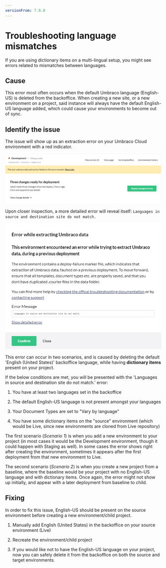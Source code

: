 ```yaml
---
versionFrom: 7.0.0
---
```


# Troubleshooting language mismatches

If you are using dictionary items on a multi-lingual setup, you might see errors related to mismatches between languages.

## Cause

This error most often occurs when the default Umbraco language (English-US) is deleted from the backoffice. When creating a new site, or a new environment on a project, said instance will always have the default English-US language added, which could cause your environments to become out of sync.

## Identify the issue

The issue will show up as an extraction error on your Umbraco Cloud environment with a red indicator.

![Extraction error](images/error.png)

Upon closer inspection, a more detailed error will reveal itself: `Languages in source and destination site do not match.`

![Languages do not match](images/detailed-error.png)

This error can occur in two scenarios, and is caused by deleting the default 'English (United States)' backoffice language, while having **dictionary items** present on your project.

If the below conditions are met, you will be presented with the 'Languages in source and destination site do not match.' error:

1. You have at least two languages set in the backoffice

2. The default English-US language is not present amongst your languages

3. Your Document Types are set to "Vary by language"

4. You have some dictionary items on the "source" environment (which would be Live, since new environments are cloned from Live repository)

The first scenario (*Scenario 1*) is when you add a new environment to your project (in most cases it would be the Development environment, though it could happen with Staging as well). In some cases the error shows right after creating the environment, sometimes it appears after the first deployment from that new environment to Live.

The second scenario (*Scenario 2*) is when you create a new project from a baseline, where the baseline would be your project with no English-US language and with dictionary items. Once again, the error might not show up initially, and appear with a later deployment from baseline to child.

## Fixing

In order to fix this issue, English-US should be present on the source environment before creating a new environment/child project.

1. Manually add English (United States) in the backoffice on your source environment (Live)

2. Recreate the environment/child project

3. If you would like not to have the English-US language on your project, now you can safely delete it from the backoffice on both the source and target environments.

